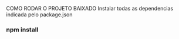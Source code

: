 COMO RODAR O PROJETO BAIXADO
Instalar todas as dependencias indicada pelo package.json
### npm install

